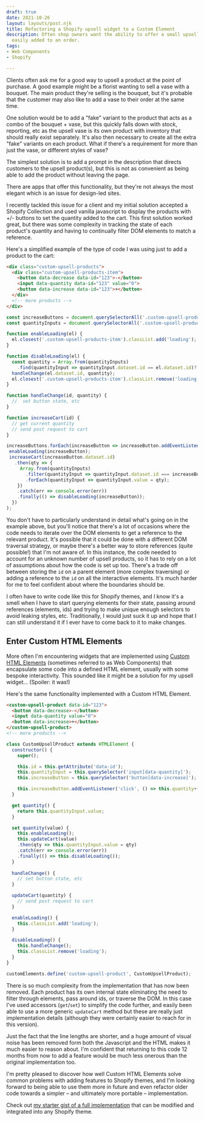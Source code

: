 ```yaml
---
draft: true
date: 2021-10-26
layout: layouts/post.njk
title: Refactoring a Shopify upsell widget to a Custom Element
description: Often shop owners want the ability to offer a small upsell that can be
  easily added to an order.
tags:
- Web Components
- Shopify

---
```

Clients often ask me for a good way to upsell a product at the point of purchase. A good example might be a florist wanting to sell a vase with a bouquet. The main product they're selling is the bouquet, but it's probable that the customer may also like to add a vase to their order at the same time.

One solution would be to add a "fake" variant to the product that acts as a combo of the bouquet + vase, but this quickly falls down with stock, reporting, etc as the upsell vase is its own product with inventory that should really exist separately. It's also then necessary to create all the extra "fake" variants on each product. What if there's a requirement for more than just the vase, or different styles of vase?

The simplest solution is to add a prompt in the description that directs customers to the upsell product(s), but this is not as convenient as being able to add the product without leaving the page.

There are apps that offer this functionality, but they're not always the most elegant which is an issue for design-led sites.

I recently tackled this issue for a client and my initial solution accepted a Shopify Collection and used vanilla javascript to display the products with +/- buttons to set the quantity added to the cart. This first solution worked great, but there was some complexity in tracking the state of each product's quantity and having to continually filter DOM elements to match a reference.

Here's a simplified example of the type of code I was using just to add a product to the cart:

```html
<div class="custom-upsell-products">
  <div class="custom-upsell-products-item">
    <button data-decrease data-id="123">-</button>
    <input data-quantity data-id="123" value="0">
    <button data-increase data-id="123">+</button>
  </div>
  <!-- more products -->
</div>
```

```js
const increaseButtons = document.querySelectorAll('.custom-upsell-products button[data-increase]');
const quantityInputs = document.querySelectorAll('.custom-upsell-products input[data-quantity]');

function enableLoading(el) {
  el.closest('.custom-upsell-products-item').classList.add('loading');
}

function disableLoading(el) {
  const quantity = Array.from(quantityInputs)
    .find(quantityInput => quantityInput.dataset.id == el.dataset.id)?.value || 0;
  handleChange(el.dataset.id, quantity);
  el.closest('.custom-upsell-products-item').classList.remove('loading');
}

function handleChange(id, quantity) {
  //  set button state, etc
}

function increaseCart(id) {
  // get current quantity
  // send post request to cart
}

increaseButtons.forEach(increaseButton => increaseButton.addEventListener('click', () => {
 enableLoading(increaseButton);
 increaseCart(increaseButton.dataset.id)
   .then(qty => {
     Array.from(quantityInputs)
       .filter(quantityInput => quantityInput.dataset.id === increaseButton.dataset.id)
       .forEach(quantityInput => quantityInput.value = qty);
    })
    .catch(err => console.error(err))
    .finally(() => disableLoading(increaseButton));
  })
);
```

You don't have to particularly understand in detail what's going on in the example above, but you'll notice that there's a lot of occasions where the code needs to iterate over the DOM elements to get a reference to the relevant product. It's possible that it could be done with a different DOM traversal strategy, or maybe there's a better way to store references (quite possible!) that I'm not aware of. In this instance, the code needed to account for an unknown number of upsell products, so it has to rely on a lot of assumptions about how the code is set up too. There's a trade off between storing the `id` on a parent element (more complex traversing) or adding a reference to the `id` on all the interactive elements. It's much harder for me to feel confident about where the boundaries should be.

I often have to write code like this for Shopify themes, and I know it's a smell when I have to start querying elements for their state, passing around references (elements, ids) and trying to make unique enough selectors to avoid leaking styles, etc. Traditionally, I would just suck it up and hope that I can still understand it if I ever have to come back to it to make changes.

## Enter Custom HTML Elements

More often I'm encountering widgets that are implemented using [Custom HTML Elements](https://developer.mozilla.org/en-US/docs/Web/Web_Components/Using_custom_elements) (sometimes referred to as Web Components) that encapsulate some code into a defined HTML element, usually with some bespoke interactivity. This sounded like it might be a solution for my upsell widget... (Spoiler: it was!)

Here's the same functionality implemented with a Custom HTML Element.

```html
<custom-upsell-product data-id="123">
  <button data-decrease>-</button>
  <input data-quantity value="0">
  <button data-increase>+</button>
</custom-upsell-product>
<!-- more products -->
```

```js
class CustomUpsellProduct extends HTMLElement {
  constructor() {
    super();

    this.id = this.getAttribute('data-id');
    this.quantityInput = this.querySelector('input[data-quantity]');
    this.increaseButton = this.querySelector('button[data-increase]');

    this.increaseButton.addEventListener('click', () => this.quantity++);
  }

  get quantity() {
    return this.quantityInput.value;
  }

  set quantity(value) {
    this.enableLoading();
    this.updateCart(value)
    .then(qty => this.quantityInput.value = qty)
    .catch(err => console.error(err))
    .finally(() => this.disableLoading());
  }
  
  handleChange() {
    // set button state, etc
  }

  updateCart(quantity) {
    // send post request to cart
  }

  enableLoading() {
    this.classList.add('loading');
  }

  disableLoading() {
    this.handleChange();
    this.classList.remove('loading');
  }
}

customElements.define('custom-upsell-product', CustomUpsellProduct);
```

There is so much complexity from the implementation that has now been removed. Each product has its own internal state eliminating the need to filter through elements, pass around ids, or traverse the DOM. In this case I've used accessors (`get`/`set`) to simplify the code further, and easily been able to use a more generic `updateCart` method but these are really just implementation details (although they were certainly easier to reach for in this version).

Just the fact that the line lengths are shorter, and a huge amount of visual noise has been removed form both the Javascript and the HTML makes it much easier to reason about. I'm confident that returning to this code 12 months from now to add a feature would be much less onerous than the original implementation too.

I'm pretty pleased to discover how well Custom HTML Elements solve common problems with adding features to Shopify themes, and I'm looking forward to being able to use them more in future and even refactor older code towards a simpler – and ultimately more portable – implementation.

Check out [my starter gist of a full implementation](https://gist.github.com/mikenewbuild/797eeb136b762ebc4a935d87bcfedf31) that can be modified and integrated into any Shopify theme.